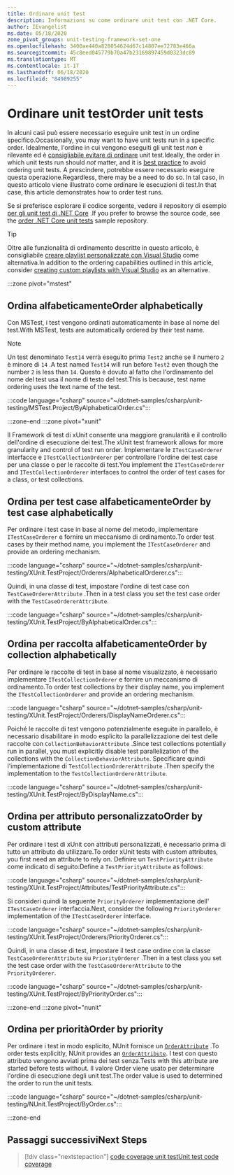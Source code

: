 ```yaml
---
title: Ordinare unit test
description: Informazioni su come ordinare unit test con .NET Core.
author: IEvangelist
ms.date: 05/18/2020
zone_pivot_groups: unit-testing-framework-set-one
ms.openlocfilehash: 3400ae440a828054624d67c14807ee72783e466a
ms.sourcegitcommit: 45c8eed045779b70a47b23169897459d0323dc89
ms.translationtype: MT
ms.contentlocale: it-IT
ms.lasthandoff: 06/18/2020
ms.locfileid: "84989255"
---
```

# <a name="order-unit-tests"></a><span data-ttu-id="7d212-103">Ordinare unit test</span><span class="sxs-lookup"><span data-stu-id="7d212-103">Order unit tests</span></span>

<span data-ttu-id="7d212-104">In alcuni casi può essere necessario eseguire unit test in un ordine specifico.</span><span class="sxs-lookup"><span data-stu-id="7d212-104">Occasionally, you may want to have unit tests run in a specific order.</span></span> <span data-ttu-id="7d212-105">Idealmente, l'ordine in cui vengono eseguiti gli unit test _non_ è rilevante ed è [consigliabile evitare di ordinare](unit-testing-best-practices.md) unit test.</span><span class="sxs-lookup"><span data-stu-id="7d212-105">Ideally, the order in which unit tests run should _not_ matter, and it is [best practice](unit-testing-best-practices.md) to avoid ordering unit tests.</span></span> <span data-ttu-id="7d212-106">A prescindere, potrebbe essere necessario eseguire questa operazione.</span><span class="sxs-lookup"><span data-stu-id="7d212-106">Regardless, there may be a need to do so.</span></span> <span data-ttu-id="7d212-107">In tal caso, in questo articolo viene illustrato come ordinare le esecuzioni di test.</span><span class="sxs-lookup"><span data-stu-id="7d212-107">In that case, this article demonstrates how to order test runs.</span></span>

<span data-ttu-id="7d212-108">Se si preferisce esplorare il codice sorgente, vedere il repository di esempio [per gli unit test di .NET Core](/samples/dotnet/samples/order-unit-tests-cs) .</span><span class="sxs-lookup"><span data-stu-id="7d212-108">If you prefer to browse the source code, see the [order .NET Core unit tests](/samples/dotnet/samples/order-unit-tests-cs) sample repository.</span></span>

> [!TIP]
> <span data-ttu-id="7d212-109">Oltre alle funzionalità di ordinamento descritte in questo articolo, è consigliabile [creare playlist personalizzate con Visual Studio](/visualstudio/test/run-unit-tests-with-test-explorer?view=vs-2019#create-custom-playlists) come alternativa.</span><span class="sxs-lookup"><span data-stu-id="7d212-109">In addition to the ordering capabilities outlined in this article, consider [creating custom playlists with Visual Studio](/visualstudio/test/run-unit-tests-with-test-explorer?view=vs-2019#create-custom-playlists) as an alternative.</span></span>

:::zone pivot="mstest"

## <a name="order-alphabetically"></a><span data-ttu-id="7d212-110">Ordina alfabeticamente</span><span class="sxs-lookup"><span data-stu-id="7d212-110">Order alphabetically</span></span>

<span data-ttu-id="7d212-111">Con MSTest, i test vengono ordinati automaticamente in base al nome del test.</span><span class="sxs-lookup"><span data-stu-id="7d212-111">With MSTest, tests are automatically ordered by their test name.</span></span>

> [!NOTE]
> <span data-ttu-id="7d212-112">Un test denominato `Test14` verrà eseguito prima `Test2` anche se il numero `2` è minore di `14` .</span><span class="sxs-lookup"><span data-stu-id="7d212-112">A test named `Test14` will run before `Test2` even though the number  `2` is less than `14`.</span></span> <span data-ttu-id="7d212-113">Questo è dovuto al fatto che l'ordinamento del nome del test usa il nome di testo del test.</span><span class="sxs-lookup"><span data-stu-id="7d212-113">This is because, test name ordering uses the text name of the test.</span></span>

:::code language="csharp" source="~/dotnet-samples/csharp/unit-testing/MSTest.Project/ByAlphabeticalOrder.cs":::

:::zone-end
:::zone pivot="xunit"

<span data-ttu-id="7d212-114">Il Framework di test di xUnit consente una maggiore granularità e il controllo dell'ordine di esecuzione dei test.</span><span class="sxs-lookup"><span data-stu-id="7d212-114">The xUnit test framework allows for more granularity and control of test run order.</span></span> <span data-ttu-id="7d212-115">Implementare le `ITestCaseOrderer` interfacce e `ITestCollectionOrderer` per controllare l'ordine dei test case per una classe o per le raccolte di test.</span><span class="sxs-lookup"><span data-stu-id="7d212-115">You implement the `ITestCaseOrderer` and `ITestCollectionOrderer` interfaces to control the order of test cases for a class, or test collections.</span></span>

## <a name="order-by-test-case-alphabetically"></a><span data-ttu-id="7d212-116">Ordina per test case alfabeticamente</span><span class="sxs-lookup"><span data-stu-id="7d212-116">Order by test case alphabetically</span></span>

<span data-ttu-id="7d212-117">Per ordinare i test case in base al nome del metodo, implementare `ITestCaseOrderer` e fornire un meccanismo di ordinamento.</span><span class="sxs-lookup"><span data-stu-id="7d212-117">To order test cases by their method name, you implement the `ITestCaseOrderer` and provide an ordering mechanism.</span></span>

:::code language="csharp" source="~/dotnet-samples/csharp/unit-testing/XUnit.TestProject/Orderers/AlphabeticalOrderer.cs":::

<span data-ttu-id="7d212-118">Quindi, in una classe di test, impostare l'ordine di test case con `TestCaseOrdererAttribute` .</span><span class="sxs-lookup"><span data-stu-id="7d212-118">Then in a test class you set the test case order with the `TestCaseOrdererAttribute`.</span></span>

:::code language="csharp" source="~/dotnet-samples/csharp/unit-testing/XUnit.TestProject/ByAlphabeticalOrder.cs":::

## <a name="order-by-collection-alphabetically"></a><span data-ttu-id="7d212-119">Ordina per raccolta alfabeticamente</span><span class="sxs-lookup"><span data-stu-id="7d212-119">Order by collection alphabetically</span></span>

<span data-ttu-id="7d212-120">Per ordinare le raccolte di test in base al nome visualizzato, è necessario implementare `ITestCollectionOrderer` e fornire un meccanismo di ordinamento.</span><span class="sxs-lookup"><span data-stu-id="7d212-120">To order test collections by their display name, you implement the `ITestCollectionOrderer` and provide an ordering mechanism.</span></span>

:::code language="csharp" source="~/dotnet-samples/csharp/unit-testing/XUnit.TestProject/Orderers/DisplayNameOrderer.cs":::

<span data-ttu-id="7d212-121">Poiché le raccolte di test vengono potenzialmente eseguite in parallelo, è necessario disabilitare in modo esplicito la parallelizzazione dei test delle raccolte con `CollectionBehaviorAttribute` .</span><span class="sxs-lookup"><span data-stu-id="7d212-121">Since test collections potentially run in parallel, you must explicitly disable test parallelization of the collections with the `CollectionBehaviorAttribute`.</span></span> <span data-ttu-id="7d212-122">Specificare quindi l'implementazione di `TestCollectionOrdererAttribute` .</span><span class="sxs-lookup"><span data-stu-id="7d212-122">Then specify the implementation to the `TestCollectionOrdererAttribute`.</span></span>

:::code language="csharp" source="~/dotnet-samples/csharp/unit-testing/XUnit.TestProject/ByDisplayName.cs":::

## <a name="order-by-custom-attribute"></a><span data-ttu-id="7d212-123">Ordina per attributo personalizzato</span><span class="sxs-lookup"><span data-stu-id="7d212-123">Order by custom attribute</span></span>

<span data-ttu-id="7d212-124">Per ordinare i test di xUnit con attributi personalizzati, è necessario prima di tutto un attributo da utilizzare.</span><span class="sxs-lookup"><span data-stu-id="7d212-124">To order xUnit tests with custom attributes, you first need an attribute to rely on.</span></span> <span data-ttu-id="7d212-125">Definire un `TestPriorityAttribute` come indicato di seguito:</span><span class="sxs-lookup"><span data-stu-id="7d212-125">Define a `TestPriorityAttribute` as follows:</span></span>

:::code language="csharp" source="~/dotnet-samples/csharp/unit-testing/XUnit.TestProject/Attributes/TestPriorityAttribute.cs":::

<span data-ttu-id="7d212-126">Si consideri quindi la seguente `PriorityOrderer` implementazione dell' `ITestCaseOrderer` interfaccia.</span><span class="sxs-lookup"><span data-stu-id="7d212-126">Next, consider the following `PriorityOrderer` implementation of the `ITestCaseOrderer` interface.</span></span>

:::code language="csharp" source="~/dotnet-samples/csharp/unit-testing/XUnit.TestProject/Orderers/PriorityOrderer.cs":::

<span data-ttu-id="7d212-127">Quindi, in una classe di test, impostare il test case ordine con la classe `TestCaseOrdererAttribute` su `PriorityOrderer` .</span><span class="sxs-lookup"><span data-stu-id="7d212-127">Then in a test class you set the test case order with the `TestCaseOrdererAttribute` to the `PriorityOrderer`.</span></span>

:::code language="csharp" source="~/dotnet-samples/csharp/unit-testing/XUnit.TestProject/ByPriorityOrder.cs":::

:::zone-end
:::zone pivot="nunit"

## <a name="order-by-priority"></a><span data-ttu-id="7d212-128">Ordina per priorità</span><span class="sxs-lookup"><span data-stu-id="7d212-128">Order by priority</span></span>

<span data-ttu-id="7d212-129">Per ordinare i test in modo esplicito, NUnit fornisce un [`OrderAttribute`](https://github.com/nunit/docs/wiki/Order-Attribute) .</span><span class="sxs-lookup"><span data-stu-id="7d212-129">To order tests explicitly, NUnit provides an [`OrderAttribute`](https://github.com/nunit/docs/wiki/Order-Attribute).</span></span> <span data-ttu-id="7d212-130">I test con questo attributo vengono avviati prima dei test senza.</span><span class="sxs-lookup"><span data-stu-id="7d212-130">Tests with this attribute are started before tests without.</span></span> <span data-ttu-id="7d212-131">Il valore Order viene usato per determinare l'ordine di esecuzione degli unit test.</span><span class="sxs-lookup"><span data-stu-id="7d212-131">The order value is used to determined the order to run the unit tests.</span></span>

:::code language="csharp" source="~/dotnet-samples/csharp/unit-testing/NUnit.TestProject/ByOrder.cs":::

:::zone-end

## <a name="next-steps"></a><span data-ttu-id="7d212-132">Passaggi successivi</span><span class="sxs-lookup"><span data-stu-id="7d212-132">Next Steps</span></span>

> [!div class="nextstepaction"]
> [<span data-ttu-id="7d212-133">code coverage unit test</span><span class="sxs-lookup"><span data-stu-id="7d212-133">Unit test code coverage</span></span>](unit-testing-code-coverage.md)
